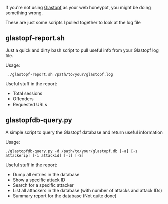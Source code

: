 If you're not using [Glastopf](https://github.com/glastopf/glastopf) as your web honeypot, you
might be doing something wrong.

These are just some scripts I pulled together to look at the log file


glastopf-report.sh
------------------

Just a quick and dirty bash script to pull useful info from your Glastopf log file.

Usage: 

```
 ./glastopf-report.sh /path/to/your/glastopf.log
```

Useful stuff in the report:

 * Total sessions
 * Offenders
 * Requested URLs

glastopfdb-query.py
-------------------

A simple script to query the Glastopf database and return useful information

Usage: 

```
./glastopfdb-query.py -d /path/to/your/glastopf.db [-a] [-s attackerip] [-i attackid] [-l] [-S]
```

Useful stuff in the report:

 * Dump all entries in the database
 * Show a specific attack ID
 * Search for a specific attacker
 * List all attackers in the database (with number of attacks and attack IDs)
 * Summary report for the database (Not quite done)
 
